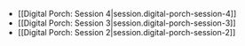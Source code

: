 
- [[Digital Porch:  Session 4|session.digital-porch-session-4]]
- [[Digital Porch:  Session 3|session.digital-porch-session-3]]
- [[Digital Porch:  Session 2|session.digital-porch-session-2]]
